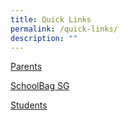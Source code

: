 ```yaml
---
title: Quick Links
permalink: /quick-links/
description: ""
---
```

[Parents](/parents/letter-to-parents)

[SchoolBag SG](https://www.schoolbag.sg/)

[Students](/students/Sec-1-Onboarding/sec-1-onboarding)